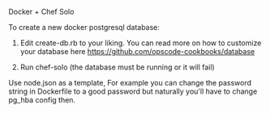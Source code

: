 Docker + Chef Solo

To create a new docker postgresql database:

1. Edit create-db.rb to your liking. You can read more on how to customize your database here https://github.com/opscode-cookbooks/database

2. Run chef-solo (the database must be running or it will fail)

Use node.json as a template, For example you can change the password string in Dockerfile to a good password but naturally you'll have to change pg_hba config then.
